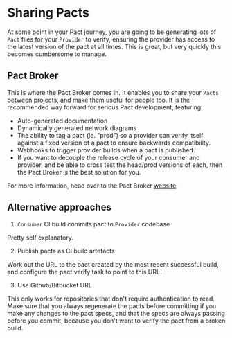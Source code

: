 # Sharing Pacts

At some point in your Pact journey, you are going to be generating lots of `Pact` files for your `Provider` to verify, ensuring the provider has access to the latest version of the pact at all times. This is great, but very quickly this becomes cumbersome to manage.

## Pact Broker

This is where the Pact Broker comes in. It enables you to share your `Pacts` between projects, and make them useful for people too. It is the recommended way forward for serious Pact development, featuring:

* Auto-generated documentation
* Dynamically generated network diagrams
* The ability to tag a pact (ie. "prod") so a provider can verify itself against a fixed version of a pact to ensure backwards compatibility.
* Webhooks to trigger provider builds when a pact is published.
* If you want to decouple the release cycle of your consumer and provider, and be able to cross test the head/prod versions of each, then the Pact Broker is the best solution for you.

For more information, head over to the Pact Broker [website](https://github.com/bethesque/pact_broker).

## Alternative approaches

1. `Consumer` CI build commits pact to `Provider` codebase

Pretty self explanatory.

2. Publish pacts as CI build artefacts

Work out the URL to the pact created by the most recent successful build, and configure the pact:verify task to point to this URL.

3. Use Github/Bitbucket URL

This only works for repositories that don't require authentication to read. Make sure that you always regenerate the pacts before committing if you make any changes to the pact specs, and that the specs are always passing before you commit, because you don't want to verify the pact from a broken build.
